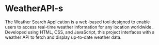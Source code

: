 # WeatherAPI-s
The Weather Search Application is a web-based tool designed to enable users to access real-time weather information for any location worldwide. Developed using HTML, CSS, and JavaScript, this project interfaces with a weather API to fetch and display up-to-date weather data. 
